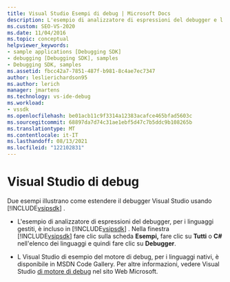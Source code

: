 ```yaml
---
title: Visual Studio Esempi di debug | Microsoft Docs
description: L'esempio di analizzatore di espressioni del debugger e l'esempio del motore di debug Visual Studio illustrano come estendere il debugger Visual Studio usando Visual Studio SDK.
ms.custom: SEO-VS-2020
ms.date: 11/04/2016
ms.topic: conceptual
helpviewer_keywords:
- sample applications [Debugging SDK]
- debugging [Debugging SDK], samples
- Debugging SDK, samples
ms.assetid: fbcc42a7-7851-487f-b981-8c4ae7ec7347
author: leslierichardson95
ms.author: lerich
manager: jmartens
ms.technology: vs-ide-debug
ms.workload:
- vssdk
ms.openlocfilehash: be01acb11c9f3314a12383acafce465bfad5603c
ms.sourcegitcommit: 68897da7d74c31ae1ebf5d47c7b5ddc9b108265b
ms.translationtype: MT
ms.contentlocale: it-IT
ms.lasthandoff: 08/13/2021
ms.locfileid: "122102831"
---
```

# <a name="visual-studio-debugging-samples"></a>Visual Studio di debug
Due esempi illustrano come estendere il debugger Visual Studio usando [!INCLUDE[vsipsdk](../../extensibility/includes/vsipsdk_md.md)] .

- L'esempio di analizzatore di espressioni del debugger, per i linguaggi gestiti, è incluso in [!INCLUDE[vsipsdk](../../extensibility/includes/vsipsdk_md.md)] . Nella finestra [!INCLUDE[vsipsdk](../../extensibility/includes/vsipsdk_md.md)] fare clic sulla scheda **Esempi,** fare clic su **Tutti** o **C#** nell'elenco dei linguaggi e quindi fare clic su **Debugger**.

- L Visual Studio di esempio del motore di debug, per i linguaggi nativi, è disponibile in MSDN Code Gallery. Per altre informazioni, vedere Visual Studio [di motore di debug](https://code.msdn.microsoft.com/Visual-Studio-Debug-Engine-c2e21c0e) nel sito Web Microsoft.
